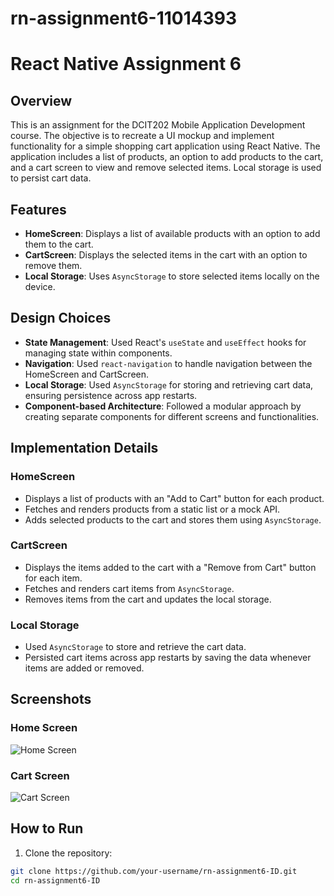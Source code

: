# rn-assignment6-11014393

# React Native Assignment 6

## Overview

This is an assignment for the DCIT202 Mobile Application Development course. The objective is to recreate a UI mockup and implement functionality for a simple shopping cart application using React Native. The application includes a list of products, an option to add products to the cart, and a cart screen to view and remove selected items. Local storage is used to persist cart data.

## Features

- **HomeScreen**: Displays a list of available products with an option to add them to the cart.
- **CartScreen**: Displays the selected items in the cart with an option to remove them.
- **Local Storage**: Uses `AsyncStorage` to store selected items locally on the device.

## Design Choices

- **State Management**: Used React's `useState` and `useEffect` hooks for managing state within components.
- **Navigation**: Used `react-navigation` to handle navigation between the HomeScreen and CartScreen.
- **Local Storage**: Used `AsyncStorage` for storing and retrieving cart data, ensuring persistence across app restarts.
- **Component-based Architecture**: Followed a modular approach by creating separate components for different screens and functionalities.

## Implementation Details

### HomeScreen

- Displays a list of products with an "Add to Cart" button for each product.
- Fetches and renders products from a static list or a mock API.
- Adds selected products to the cart and stores them using `AsyncStorage`.

### CartScreen

- Displays the items added to the cart with a "Remove from Cart" button for each item.
- Fetches and renders cart items from `AsyncStorage`.
- Removes items from the cart and updates the local storage.

### Local Storage

- Used `AsyncStorage` to store and retrieve the cart data.
- Persisted cart items across app restarts by saving the data whenever items are added or removed.

## Screenshots

### Home Screen

![Home Screen](../rn-assignment6-11014393/Assignment6/assets/Screenshot_202.jpg)

### Cart Screen

![Cart Screen](../rn-assignment6-11014393/Assignment6/assets/Screenshot_2.jpg)

## How to Run

1. Clone the repository:

```bash
git clone https://github.com/your-username/rn-assignment6-ID.git
cd rn-assignment6-ID
```
